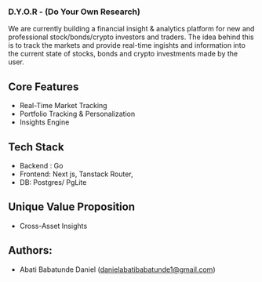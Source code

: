 
### D.Y.O.R - (Do Your Own Research)

We are currently building a financial insight & analytics platform for new and professional stock/bonds/crypto investors and traders. The idea behind this is to track the markets and provide real-time ingishts and information into the current state of stocks, bonds and crypto investments made by the user.

## Core Features
- Real-Time Market Tracking
- Portfolio Tracking & Personalization
- Insights Engine

## Tech Stack
- Backend : Go
- Frontend: Next js, Tanstack Router, 
- DB: Postgres/ PgLite

## Unique Value Proposition
- Cross-Asset Insights

## Authors: 
- Abati Babatunde Daniel (danielabatibabatunde1@gmail.com)
